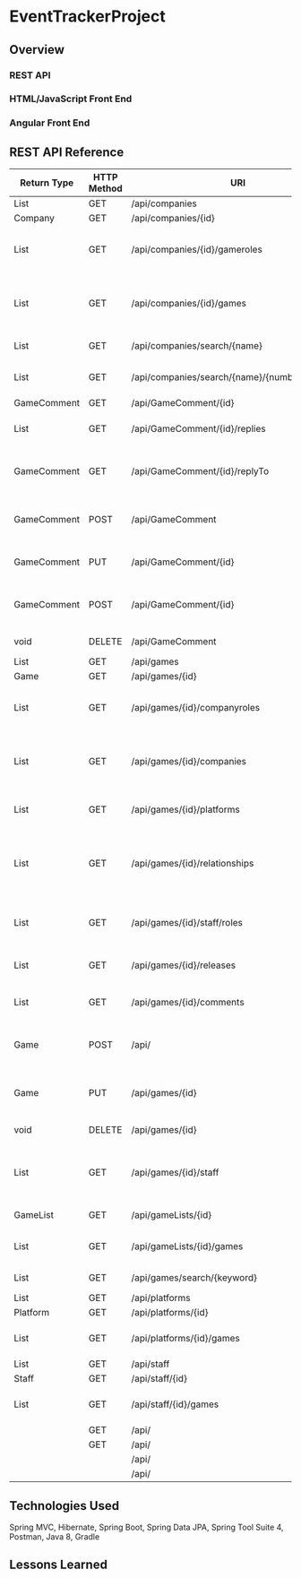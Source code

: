 # EventTrackerProject

## Overview

### REST API

### HTML/JavaScript Front End

### Angular Front End

## REST API Reference
| Return Type        | HTTP Method | URI                                            | Request Body                                    | Purpose                                              |
|--------------------|-------------|------------------------------------------------|-------------------------------------------------|------------------------------------------------------|
| List<Company>      | GET         | /api/companies                                 |                                                 | List of all                                          |
| Company            | GET         | /api/companies/{id}                            |                                                 | Retrieve                                             |
| List<GameCompany>  | GET         | /api/companies/{id}/gameroles                  |                                                 | List of company games with roles                     |
| List<Game>         | GET         | /api/companies/{id}/games                      |                                                 | List of company games without roles                  |
| List<Company>      | GET         | /api/companies/search/{name}                   |                                                 | Search by name                                       |
| List<Company>      | GET         | /api/companies/search/{name}/{numberOfEntries} |                                                 | Search by name, limit return                         |
| GameComment        | GET         | /api/GameComment/{id}                          |                                                 | Retrieve                                             |
| List<GameComment>  | GET         | /api/GameComment/{id}/replies                  |                                                 | Get replies to comment                               |
| GameComment        | GET         | /api/GameComment/{id}/replyTo                  |                                                 | Get comment that was replied to                      |
| GameComment        | POST        | /api/GameComment                               | GameComment (Required fields: text, game, user) | Create comment                                       |
| GameComment        | PUT         | /api/GameComment/{id}                          | GameComment (Updatable fields: text)            | Update comment                                       |
| GameComment        | POST        | /api/GameComment/{id}                          | GameComment (Required fields: text, game, user) | Create reply to comment                              |
| void               | DELETE      | /api/GameComment                               |                                                 | Delete comment                                       |
| List<Game>         | GET         | /api/games                                     |                                                 | List of all                                          |
| Game               | GET         | /api/games/{id}                                |                                                 | Retrieve                                             |
| List<GameCompany>  | GET         | /api/games/{id}/companyroles                   |                                                 | List of companies for game with roles                |
| List<Company>      | GET         | /api/games/{id}/companies                      |                                                 | List of companies for game without roles             |
| List<Platform>     | GET         | /api/games/{id}/platforms                      |                                                 | List of platforms for game                           |
| List<GameRelation> | GET         | /api/games/{id}/relationships                  |                                                 | List of games and their relation to provided game id |
| List<GameStaff>    | GET         | /api/games/{id}/staff/roles                    |                                                 | List of staff on game and their role                 |
| List<GameRelease>  | GET         | /api/games/{id}/releases                       |                                                 | List of game's releases                              |
| List<GameComment>  | GET         | /api/games/{id}/comments                       |                                                 | List of comments on game                             |
| Game               | POST        | /api/                                          | Game (Required fields: title, description)      | Create game                                          |
| Game               | PUT         | /api/games/{id}                                | Game (Required fields: title, description)      | Update game                                          |
| void               | DELETE      | /api/games/{id}                                |                                                 | Delete game                                          |
| List<Staff>        | GET         | /api/games/{id}/staff                          |                                                 | List of staff on game without their role             |
| GameList           | GET         | /api/gameLists/{id}                            |                                                 | GameList by id                                       |
| List<Game>         | GET         | /api/gameLists/{id}/games                      |                                                 | List of games on GameList                            |
| List<Game>         | GET         | /api/games/search/{keyword}                    |                                                 | Search by game title                                 |
| List<Platform>     | GET         | /api/platforms                                 |                                                 | List of all                                          |
| Platform           | GET         | /api/platforms/{id}                            |                                                 | Retrieve                                             |
| List<Game>         | GET         | /api/platforms/{id}/games                      |                                                 | List of games for platform                           |
| List<Staff>        | GET         | /api/staff                                     |                                                 | List of all                                          |
| Staff              | GET         | /api/staff/{id}                                |                                                 | Retrieve                                             |
| List<Game>         | GET         | /api/staff/{id}/games                          |                                                 | List of games by staff                               |
|                    | GET         | /api/                                          |                                                 |                                                      |
|                    | GET         | /api/                                          |                                                 |                                                      |
|                    |             | /api/                                          |                                                 |                                                      |
|                    |             | /api/                                          |                                                 |                                                      |

## Technologies Used
Spring MVC, Hibernate, Spring Boot, Spring Data JPA, Spring Tool Suite 4, Postman, Java 8, Gradle

## Lessons Learned
